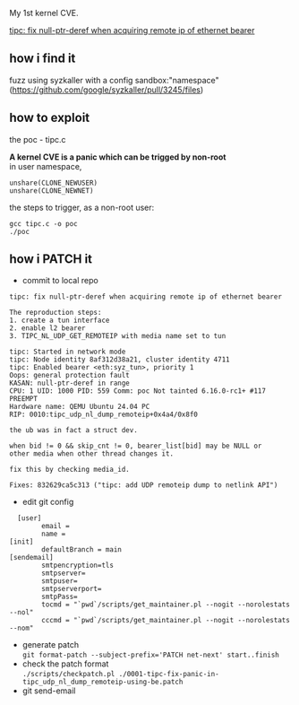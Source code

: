 My 1st kernel CVE.

[tipc: fix null-ptr-deref when acquiring remote ip of ethernet bearer](https://nvd.nist.gov/vuln/detail/CVE-2025-38184)

## how i find it  
  
fuzz using syzkaller with a config sandbox:"namespace"  (https://github.com/google/syzkaller/pull/3245/files)
  
## how to exploit  
the poc - tipc.c  

**A kernel CVE is a panic which can be trigged by non-root**   
in user namespace,     
```
unshare(CLONE_NEWUSER)
unshare(CLONE_NEWNET) 
```
the steps to trigger, as a non-root user:  
```
gcc tipc.c -o poc
./poc
```   

## how i PATCH it  
- commit to local repo
```
tipc: fix null-ptr-deref when acquiring remote ip of ethernet bearer

The reproduction steps:
1. create a tun interface
2. enable l2 bearer
3. TIPC_NL_UDP_GET_REMOTEIP with media name set to tun

tipc: Started in network mode
tipc: Node identity 8af312d38a21, cluster identity 4711
tipc: Enabled bearer <eth:syz_tun>, priority 1
Oops: general protection fault
KASAN: null-ptr-deref in range
CPU: 1 UID: 1000 PID: 559 Comm: poc Not tainted 6.16.0-rc1+ #117 PREEMPT
Hardware name: QEMU Ubuntu 24.04 PC
RIP: 0010:tipc_udp_nl_dump_remoteip+0x4a4/0x8f0

the ub was in fact a struct dev.

when bid != 0 && skip_cnt != 0, bearer_list[bid] may be NULL or
other media when other thread changes it.

fix this by checking media_id.

Fixes: 832629ca5c313 ("tipc: add UDP remoteip dump to netlink API")
```
- edit git config
```
  [user]
        email = 
        name = 
[init]
        defaultBranch = main
[sendemail]
        smtpencryption=tls
        smtpserver=
        smtpuser=
        smtpserverport=
        smtpPass=
        tocmd = "`pwd`/scripts/get_maintainer.pl --nogit --norolestats --nol"
        cccmd = "`pwd`/scripts/get_maintainer.pl --nogit --norolestats --nom"

```
- generate patch  
 `git format-patch --subject-prefix='PATCH net-next' start..finish`
- check the patch format  
`./scripts/checkpatch.pl ./0001-tipc-fix-panic-in-tipc_udp_nl_dump_remoteip-using-be.patch`
- git send-email  
